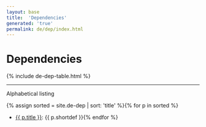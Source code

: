 ```yaml
---
layout: base
title:  'Dependencies'
generated: 'true'
permalink: de/dep/index.html
---
```


# Dependencies

{% include de-dep-table.html %}

----------

Alphabetical listing

{% assign sorted = site.de-dep | sort: 'title' %}{% for p in sorted %}
* [{{ p.title }}](): {{ p.shortdef }}{% endfor %}
